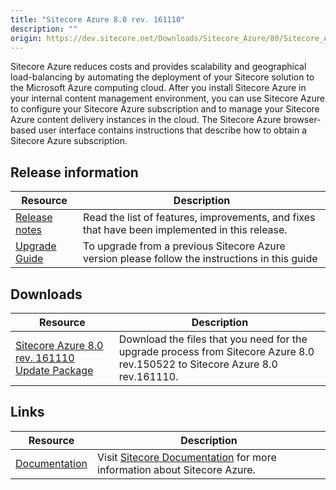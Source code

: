 ```yaml
---
title: "Sitecore Azure 8.0 rev. 161110"
description: ""
origin: https://dev.sitecore.net/Downloads/Sitecore_Azure/80/Sitecore_Azure_80_Update2.aspx
---
```


Sitecore Azure reduces costs and provides scalability and geographical load-balancing by automating the deployment of your Sitecore solution to the Microsoft Azure computing cloud. After you install Sitecore Azure in your internal content management environment, you can use Sitecore Azure to configure your Sitecore Azure subscription and to manage your Sitecore Azure content delivery instances in the cloud. The Sitecore Azure browser-based user interface contains instructions that describe how to obtain a Sitecore Azure subscription.

## Release information

 | Resource | Description |
 | --- | --- |
 | [Release notes](/downloads/Sitecore_Azure/80/Sitecore_Azure_80_Update2/Release_notes_test) | Read the list of features, improvements, and fixes that have been implemented in this release.  <br /> |
 | [Upgrade Guide](https://scdp.blob.core.windows.net/downloads/Sitecore%20Azure/80/Sitecore%20Azure%2080%20Update2/Secure/Upgrade%20from%20Sitecore%20Azure%2080%20to%2080%20rev%20161110.pdf) | To upgrade from a previous Sitecore Azure version please follow the instructions in this guide |

## Downloads

 | Resource | Description |
 | --- | --- |
 | [Sitecore Azure 8.0 rev. 161110 Update Package](https://scdp.blob.core.windows.net/downloads/Sitecore%20Azure/80/Sitecore%20Azure%2080%20Update2/Secure/Sitecore%20Azure%208.0%20rev.%20161110%20Update%20package.zip) | Download the files that you need for the upgrade process from Sitecore Azure 8.0 rev.150522 to Sitecore Azure 8.0 rev.161110. |

## Links

 | Resource | Description |
 | --- | --- |
 | [Documentation](https://doc.sitecore.net/cloud/80/azure) | Visit [Sitecore Documentation](https://doc.sitecore.net/cloud/80/azure_) for more information about Sitecore Azure. |